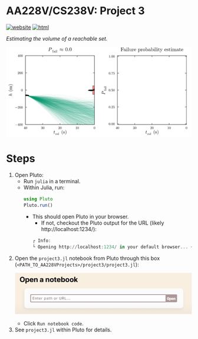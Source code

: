 # AA228V/CS238V: Project 3
[![website](https://img.shields.io/badge/website-Stanford-b31b1b.svg)](https://aa228v.stanford.edu/project-3/)
[![html](https://img.shields.io/badge/static%20html-Project%203-0072B2)](https://sisl.github.io/AA228VProjects/media/html/project3.html)

_Estimating the volume of a reachable set._

<p align="center">
    <picture>
        <source media="(prefers-color-scheme: light)" srcset="./../media/msd.gif">
        <source media="(prefers-color-scheme: dark)" srcset="./../media/msd-dark.gif">
        <img src="./../media/cas-lookahead.gif">
    </picture>
</p>

# Steps
1. Open Pluto:
    - Run `julia` in a terminal.
    - Within Julia, run:
        ```julia
        using Pluto
        Pluto.run()
        ```
        - This should open Pluto in your browser.
            - If not, checkout the Pluto output for the URL (likely http://localhost:1234/):
            ```julia
            ┌ Info:
            └ Opening http://localhost:1234/ in your default browser... ~ have fun!
            ```
1. Open the `project3.jl` notebook from Pluto through this box (`<PATH_TO_AA228VProjects>/project3/project3.jl`): <p align="center">
    <picture>
        <source media="(prefers-color-scheme: light)" srcset="./../media/pluto-open.png">
        <source media="(prefers-color-scheme: dark)" srcset="./../media/pluto-open-dark.png">
        <img src="./../media/pluto-open.png">
    </picture> </p>
    - Click `Run notebook code`.
1. See `project3.jl` within Pluto for details.
